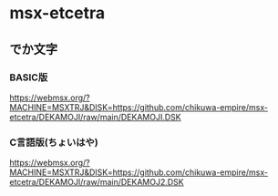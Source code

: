 # msx-etcetra
## でか文字
### BASIC版
https://webmsx.org/?MACHINE=MSXTRJ&DISK=https://github.com/chikuwa-empire/msx-etcetra/DEKAMOJI/raw/main/DEKAMOJI.DSK
### C言語版(ちょいはや)
https://webmsx.org/?MACHINE=MSXTRJ&DISK=https://github.com/chikuwa-empire/msx-etcetra/DEKAMOJI/raw/main/DEKAMOJ2.DSK
